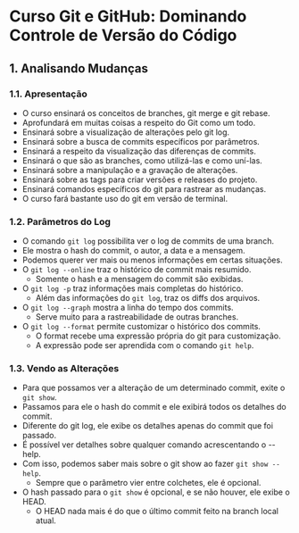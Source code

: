 # Curso Git e GitHub: Dominando Controle de Versão do Código

## 1. Analisando Mudanças

### 1.1. Apresentação
- O curso ensinará os conceitos de branches, git merge e git rebase.
- Aprofundará em muitas coisas a respeito do Git como um todo.
- Ensinará sobre a visualização de alterações pelo git log.
- Ensinará sobre a busca de commits específicos por parâmetros.
- Ensinará a respeito da visualização das diferenças de commits.
- Ensinará o que são as branches, como utilizá-las e como uní-las.
- Ensinará sobre a manipulação e a gravação de alterações.
- Ensinará sobre as tags para criar versões e releases do projeto.
- Ensinará comandos específicos do git para rastrear as mudanças.
- O curso fará bastante uso do git em versão de terminal.

### 1.2. Parâmetros do Log
- O comando `git log` possibilita ver o log de commits de uma branch.
- Ele mostra o hash do commit, o autor, a data e a mensagem.
- Podemos querer ver mais ou menos informações em certas situações.
- O `git log --online` traz o histórico de commit mais resumido.
	- Somente o hash e a mensagem do commit são exibidas.
- O `git log -p` traz informações mais completas do histórico.
	- Além das informações do `git log`, traz os diffs dos arquivos.
- O `git log --graph` mostra a linha do tempo dos commits.
	- Serve muito para a rastreabilidade de outras branches.
- O `git log --format` permite customizar o histórico dos commits.
	- O format recebe uma expressão própria do git para customização.
	- A expressão pode ser aprendida com o comando `git help`.

### 1.3. Vendo as Alterações
- Para que possamos ver a alteração de um determinado commit, exite o `git show`.
- Passamos para ele o hash do commit e ele exibirá todos os detalhes do commit.
- Diferente do git log, ele exibe os detalhes apenas do commit que foi passado.
- É possível ver detalhes sobre qualquer comando acrescentando o --help.
- Com isso, podemos saber mais sobre o git show ao fazer `git show --help`.
	- Sempre que o parâmetro vier entre colchetes, ele é opcional.
- O hash passado para o `git show` é opcional, e se não houver, ele exibe o HEAD.
	- O HEAD nada mais é do que o último commit feito na branch local atual.
